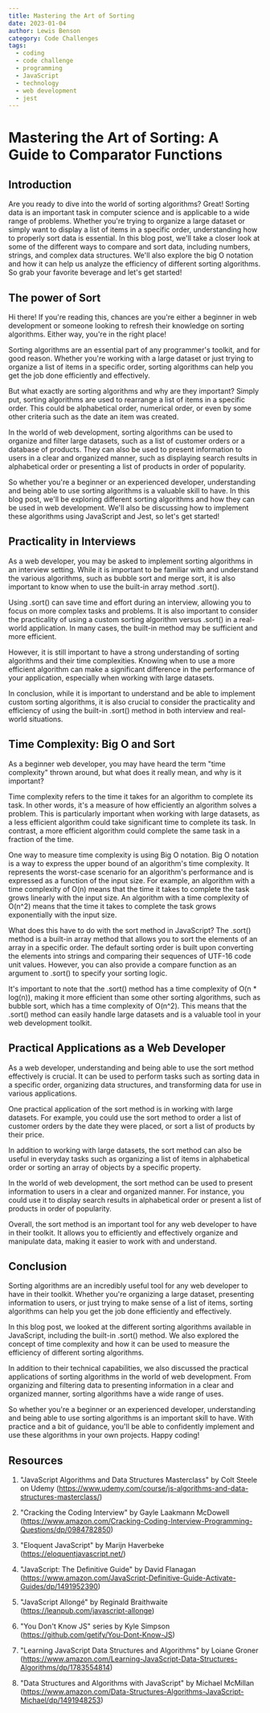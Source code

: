 ```yaml
---
title: Mastering the Art of Sorting
date: 2023-01-04
author: Lewis Benson
category: Code Challenges
tags:
  - coding
  - code challenge
  - programming
  - JavaScript
  - technology
  - web development
  - jest
---
```


<!-- @format -->

# Mastering the Art of Sorting: A Guide to Comparator Functions

## Introduction

Are you ready to dive into the world of sorting algorithms? Great! Sorting data is an important task in computer science and is applicable to a wide range of problems. Whether you're trying to organize a large dataset or simply want to display a list of items in a specific order, understanding how to properly sort data is essential. In this blog post, we'll take a closer look at some of the different ways to compare and sort data, including numbers, strings, and complex data structures. We'll also explore the big O notation and how it can help us analyze the efficiency of different sorting algorithms. So grab your favorite beverage and let's get started!

## The power of Sort

Hi there! If you're reading this, chances are you're either a beginner in web development or someone looking to refresh their knowledge on sorting algorithms. Either way, you're in the right place!

Sorting algorithms are an essential part of any programmer's toolkit, and for good reason. Whether you're working with a large dataset or just trying to organize a list of items in a specific order, sorting algorithms can help you get the job done efficiently and effectively.

But what exactly are sorting algorithms and why are they important? Simply put, sorting algorithms are used to rearrange a list of items in a specific order. This could be alphabetical order, numerical order, or even by some other criteria such as the date an item was created.

In the world of web development, sorting algorithms can be used to organize and filter large datasets, such as a list of customer orders or a database of products. They can also be used to present information to users in a clear and organized manner, such as displaying search results in alphabetical order or presenting a list of products in order of popularity.

So whether you're a beginner or an experienced developer, understanding and being able to use sorting algorithms is a valuable skill to have. In this blog post, we'll be exploring different sorting algorithms and how they can be used in web development. We'll also be discussing how to implement these algorithms using JavaScript and Jest, so let's get started!

## Practicality in Interviews

As a web developer, you may be asked to implement sorting algorithms in an interview setting. While it is important to be familiar with and understand the various algorithms, such as bubble sort and merge sort, it is also important to know when to use the built-in array method .sort().

Using .sort() can save time and effort during an interview, allowing you to focus on more complex tasks and problems. It is also important to consider the practicality of using a custom sorting algorithm versus .sort() in a real-world application. In many cases, the built-in method may be sufficient and more efficient.

However, it is still important to have a strong understanding of sorting algorithms and their time complexities. Knowing when to use a more efficient algorithm can make a significant difference in the performance of your application, especially when working with large datasets.

In conclusion, while it is important to understand and be able to implement custom sorting algorithms, it is also crucial to consider the practicality and efficiency of using the built-in .sort() method in both interview and real-world situations.

## Time Complexity: Big O and Sort

As a beginner web developer, you may have heard the term "time complexity" thrown around, but what does it really mean, and why is it important?

Time complexity refers to the time it takes for an algorithm to complete its task. In other words, it's a measure of how efficiently an algorithm solves a problem. This is particularly important when working with large datasets, as a less efficient algorithm could take significant time to complete its task. In contrast, a more efficient algorithm could complete the same task in a fraction of the time.

One way to measure time complexity is using Big O notation. Big O notation is a way to express the upper bound of an algorithm's time complexity. It represents the worst-case scenario for an algorithm's performance and is expressed as a function of the input size. For example, an algorithm with a time complexity of O(n) means that the time it takes to complete the task grows linearly with the input size. An algorithm with a time complexity of O(n^2) means that the time it takes to complete the task grows exponentially with the input size.

What does this have to do with the sort method in JavaScript? The .sort() method is a built-in array method that allows you to sort the elements of an array in a specific order. The default sorting order is built upon converting the elements into strings and comparing their sequences of UTF-16 code unit values. However, you can also provide a compare function as an argument to .sort() to specify your sorting logic.

It's important to note that the .sort() method has a time complexity of O(n \* log(n)), making it more efficient than some other sorting algorithms, such as bubble sort, which has a time complexity of O(n^2). This means that the .sort() method can easily handle large datasets and is a valuable tool in your web development toolkit.

## Practical Applications as a Web Developer

As a web developer, understanding and being able to use the sort method effectively is crucial. It can be used to perform tasks such as sorting data in a specific order, organizing data structures, and transforming data for use in various applications.

One practical application of the sort method is in working with large datasets. For example, you could use the sort method to order a list of customer orders by the date they were placed, or sort a list of products by their price.

In addition to working with large datasets, the sort method can also be useful in everyday tasks such as organizing a list of items in alphabetical order or sorting an array of objects by a specific property.

In the world of web development, the sort method can be used to present information to users in a clear and organized manner. For instance, you could use it to display search results in alphabetical order or present a list of products in order of popularity.

Overall, the sort method is an important tool for any web developer to have in their toolkit. It allows you to efficiently and effectively organize and manipulate data, making it easier to work with and understand.

## Conclusion

Sorting algorithms are an incredibly useful tool for any web developer to have in their toolkit. Whether you're organizing a large dataset, presenting information to users, or just trying to make sense of a list of items, sorting algorithms can help you get the job done efficiently and effectively.

In this blog post, we looked at the different sorting algorithms available in JavaScript, including the built-in .sort() method. We also explored the concept of time complexity and how it can be used to measure the efficiency of different sorting algorithms.

In addition to their technical capabilities, we also discussed the practical applications of sorting algorithms in the world of web development. From organizing and filtering data to presenting information in a clear and organized manner, sorting algorithms have a wide range of uses.

So whether you're a beginner or an experienced developer, understanding and being able to use sorting algorithms is an important skill to have. With practice and a bit of guidance, you'll be able to confidently implement and use these algorithms in your own projects. Happy coding!

## Resources

1. "JavaScript Algorithms and Data Structures Masterclass" by Colt Steele on Udemy (https://www.udemy.com/course/js-algorithms-and-data-structures-masterclass/)

2. "Cracking the Coding Interview" by Gayle Laakmann McDowell (https://www.amazon.com/Cracking-Coding-Interview-Programming-Questions/dp/0984782850)

3. "Eloquent JavaScript" by Marijn Haverbeke (https://eloquentjavascript.net/)

4. "JavaScript: The Definitive Guide" by David Flanagan (https://www.amazon.com/JavaScript-Definitive-Guide-Activate-Guides/dp/1491952390)

5. "JavaScript Allongé" by Reginald Braithwaite (https://leanpub.com/javascript-allonge)

6. "You Don't Know JS" series by Kyle Simpson (https://github.com/getify/You-Dont-Know-JS)

7. "Learning JavaScript Data Structures and Algorithms" by Loiane Groner (https://www.amazon.com/Learning-JavaScript-Data-Structures-Algorithms/dp/1783554814)

8. "Data Structures and Algorithms with JavaScript" by Michael McMillan (https://www.amazon.com/Data-Structures-Algorithms-JavaScript-Michael/dp/1491948253)

